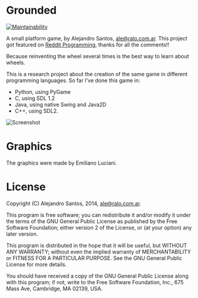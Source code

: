Grounded
======== 

[![Maintainability](https://api.codeclimate.com/v1/badges/8b7df72bf03b0472c6cc/maintainability)](https://codeclimate.com/github/fswt/grounded/maintainability)

A small platform game, by Alejandro Santos, ale@ralo.com.ar. This project got featured on [Reddit Programming](http://www.reddit.com/r/programming/comments/1usjl5/because_reinventing_the_wheel_several_times_is/), thanks for all the comments!!

Because reinventing the wheel several times is the best way to learn about wheels.

This is a research project about the creation of the same game in different programming languages. So far I've done this game in:

* Python, using PyGame
* C, using SDL 1.2
* Java, using native Swing and Java2D
* C++, using SDL2.

![Screenshot](https://github.com/alejolp/grounded/raw/master/screenshot.png)

Graphics
========

The graphics were made by Emiliano Luciani.

License
=======

Copyright (C) Alejandro Santos, 2014, ale@ralo.com.ar.

This program is free software; you can redistribute it and/or modify it under the terms of the GNU General Public License as published by the Free Software Foundation; either version 2 of the License, or (at your option) any later version.

This program is distributed in the hope that it will be useful, but WITHOUT ANY WARRANTY; without even the implied warranty of MERCHANTABILITY or FITNESS FOR A PARTICULAR PURPOSE.  See the GNU General Public License for more details.

You should have received a copy of the GNU General Public License along with this program; if not, write to the Free Software Foundation, Inc., 675 Mass Ave, Cambridge, MA 02139, USA.
